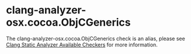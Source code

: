 clang-analyzer-osx.cocoa.ObjCGenerics
=====================================

The clang-analyzer-osx.cocoa.ObjCGenerics check is an alias, please see
[Clang Static Analyzer Available
Checkers](https://clang.llvm.org/docs/analyzer/checkers.html#osx-cocoa-objcgenerics)
for more information.
